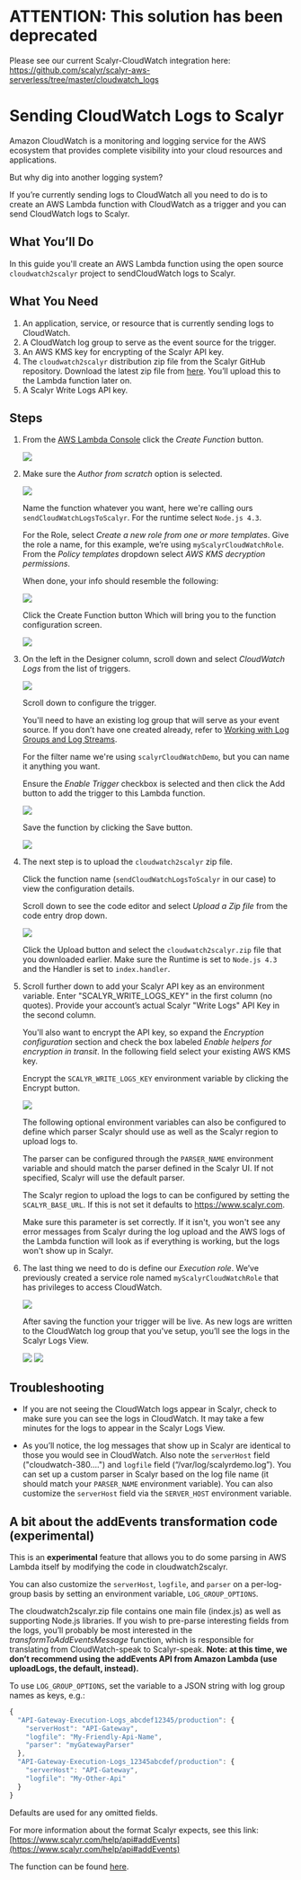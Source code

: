 # ATTENTION: This solution has been deprecated

Please see our current Scalyr-CloudWatch integration here: https://github.com/scalyr/scalyr-aws-serverless/tree/master/cloudwatch_logs

# Sending CloudWatch Logs to Scalyr

Amazon CloudWatch is a monitoring and logging service for the AWS ecosystem that
provides complete visibility into your cloud resources and applications.

But why dig into another logging system?

If you’re currently sending logs to CloudWatch all you need to do is to create
an AWS Lambda function with CloudWatch as a trigger and you can send CloudWatch
logs to Scalyr.

## What You’ll Do

In this guide you'll create an AWS Lambda function using the open source
`cloudwatch2scalyr` project to sendCloudWatch logs to Scalyr.

## What You Need

1. An application, service, or resource that is currently sending logs to
   CloudWatch.
2. A CloudWatch log group to serve as the event source for the trigger.
3. An AWS KMS key for encrypting of the Scalyr API key.
4. The `cloudwatch2scalyr` distribution zip file from the Scalyr GitHub
   repository. Download the latest zip file from [here](https://github.com/scalyr/cloudwatch2scalyr/blob/master/dist/cloudwatch2scalyr.zip).
   You’ll upload this to the Lambda function later on.
5. A Scalyr Write Logs API key.

## Steps

1. From the [AWS Lambda Console](https://console.aws.amazon.com/lambda/home)
   click the *Create Function* button.

    <img src="markdown_images/image1.png"/>

2. Make sure the *Author from scratch* option is selected.

    <img src="markdown_images/image2.png"/>

    Name the function whatever you want, here we're calling ours
    `sendCloudWatchLogsToScalyr`. For the runtime select `Node.js 4.3`.   

    For the Role, select *Create a new role from one or more templates*.
    Give the role a name, for this example, we’re using
    `myScalyrCloudWatchRole`. From the *Policy templates* dropdown select
    *AWS KMS decryption permissions*.

    When done, your info should resemble the following:

    <img src="markdown_images/image3.png"/>

    Click the Create Function button Which will bring you to the
    function configuration screen.

    <img src="markdown_images/image4.png"/>

3. On the left in the Designer column, scroll down and select *CloudWatch Logs*
   from the list of triggers.

   <img src="markdown_images/image5.png"/>

   Scroll down to configure the trigger.

   You'll need to have an existing log group that will serve as your event
   source. If you don’t have one created already, refer to
   [Working with Log Groups and Log Streams](https://docs.aws.amazon.com/AmazonCloudWatch/latest/logs/Working-with-log-groups-and-streams.html).

   For the filter name we're using `scalyrCloudWatchDemo`, but you can name it
   anything you want.

   Ensure the *Enable Trigger* checkbox is selected and then click the Add
   button to add the trigger to this Lambda function.

   <img src="markdown_images/image6.png"/>

   Save the function by clicking the Save button.

   <img src="markdown_images/image7.png"/>

4. The next step is to upload the `cloudwatch2scalyr` zip file.

   Click the function name (`sendCloudWatchLogsToScalyr` in our case) to view
   the configuration details.

   Scroll down to see the code editor and select *Upload a Zip file* from the
   code entry drop down.

   <img src="markdown_images/image8.png"/>

   Click the Upload button and select the `cloudwatch2scalyr.zip` file that you
   downloaded earlier. Make sure the Runtime is set to `Node.js 4.3` and the
   Handler is set to `index.handler`.

5. Scroll further down to add your Scalyr API key as an environment variable.
   Enter "SCALYR_WRITE_LOGS_KEY" in the first column (no quotes). Provide your
   account’s actual Scalyr "Write Logs" API Key in the second column.

   You'll also want to encrypt the API key, so expand the *Encryption
   configuration* section and check the box labeled
   *Enable helpers for encryption in transit*. In the following field select
   your existing AWS KMS key.

   Encrypt the `SCALYR_WRITE_LOGS_KEY` environment variable by clicking the
   Encrypt button.

   <img src="markdown_images/image9.png"/>

   The following optional environment variables can also be configured to define
   which parser Scalyr should use as well as the Scalyr region to upload logs
   to.

   The parser can be configured through the `PARSER_NAME` environment variable
   and should match the parser defined in the Scalyr UI. If not specified,
   Scalyr will use the default parser.

   The Scalyr region to upload the logs to can be configured by setting the
   `SCALYR_BASE_URL`. If this is not set it defaults to https://www.scalyr.com.

   Make sure this parameter is set correctly. If it isn't, you won't see any
   error messages from Scalyr during the log upload and the AWS logs of the
   Lambda function will look as if everything is working, but the logs won't
   show up in Scalyr.

6. The last thing we need to do is define our *Execution role*. We’ve previously
   created a service role named `myScalyrCloudWatchRole` that has privileges to
   access CloudWatch.

   <img src="markdown_images/image10.png"/>

   After saving the function your trigger will be live. As new logs are written
   to the CloudWatch log group that you've setup, you’ll see the logs in the
   Scalyr Logs View.

   <img src="markdown_images/image11.png"/>

   <img src="markdown_images/image12.png"/>

## Troubleshooting

* If you are not seeing the CloudWatch logs appear in Scalyr, check to make sure
  you can see the logs in CloudWatch. It may take a few minutes for the logs to
  appear in the Scalyr Logs View.

* As you’ll notice, the log messages that show up in Scalyr are identical to
  those you would see in CloudWatch. Also note the `serverHost` field
  ("cloudwatch-380….") and `logfile` field (“/var/log/scalyrdemo.log”). You can
  set up a custom parser in Scalyr based on the log file name (it should match
  your `PARSER_NAME` environment variable). You can also customize the
  `serverHost` field via the `SERVER_HOST` environment variable.

## A bit about the addEvents transformation code (experimental)

This is an **experimental** feature that allows you to do some parsing in AWS
Lambda itself by modifying the code in cloudwatch2scalyr.

You can also customize the `serverHost`, `logfile`, and `parser` on a
per-log-group basis by setting an environment variable, `LOG_GROUP_OPTIONS`.

The cloudwatch2scalyr.zip file contains one main file (index.js) as well as
supporting Node.js libraries. If you wish to pre-parse interesting fields from
the logs, you’ll probably be most interested in the
*transformToAddEventsMessage* function, which is responsible for translating
from CloudWatch-speak to Scalyr-speak. **Note: at this time, we don’t recommend
using the addEvents API from Amazon Lambda (use uploadLogs, the default,
instead).**

To use `LOG_GROUP_OPTIONS`, set the variable to a JSON string with log group
names as keys, e.g.:

```javascript
{
  "API-Gateway-Execution-Logs_abcdef12345/production": {
    "serverHost": "API-Gateway",
    "logfile": "My-Friendly-Api-Name",
    "parser": "myGatewayParser"
  },
  "API-Gateway-Execution-Logs_12345abcdef/production": {
    "serverHost": "API-Gateway",
    "logfile": "My-Other-Api"
  }
}
```

Defaults are used for any omitted fields.

For more information about the format Scalyr expects, see this link:
[https://www.scalyr.com/help/api#addEvents](https://www.scalyr.com/help/api#addEvents)

The function can be found [here](src/index.js#L28).
